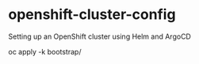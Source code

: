 # openshift-cluster-config
Setting up an OpenShift cluster using Helm and ArgoCD


oc apply -k bootstrap/